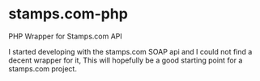 stamps.com-php
=============
PHP Wrapper for Stamps.com API

I started developing with the stamps.com SOAP api and I could not find a decent wrapper for it, This will hopefully be a good starting point for a stamps.com project.

